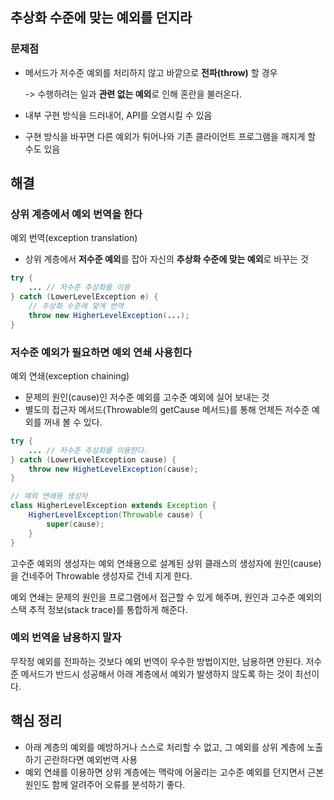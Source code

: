 ## 추상화 수준에 맞는 예외를 던지라
### 문제점
- 메서드가 저수준 예외를 처리하지 않고 바깥으로 **전파(throw)** 할 경우 
  
  -> 수행하려는 일과 **관련 없는 예외**로 인해 혼란을 불러온다.
- 내부 구현 방식을 드러내어, API를 오염시킬 수 있음
- 구현 방식을 바꾸면 다른 예외가 튀어나와 기존 클라이언트 프로그램을 깨지게 할 수도 있음

## 해결

### 상위 계층에서 예외 번역을 한다
예외 번역(exception translation)
- 상위 계층에서 **저수준 예외**를 잡아 자신의 **추상화 수준에 맞는 예외**로 바꾸는 것


```java
try {
    ... // 저수준 추상화를 이용
} catch (LowerLevelException e) {
    // 추상화 수준에 맞게 번역
    throw new HigherLevelException(...);
}
```
### 저수준 예외가 필요하면 예외 연쇄 사용힌다
예외 연쇄(exception chaining)
- 문제의 원인(cause)인 저수준 예외를 고수준 예외에 실어 보내는 것
- 별도의 접근자 메서드(Throwable의 getCause 메서드)를 통해 언제든 저수준 예외를 꺼내 볼 수 있다.
```java
try {
    ... // 저수준 추상화를 이용한다.
} catch (LowerLevelException cause) {
    throw new HighetLevelException(cause);
}

// 예외 연쇄용 생성자 
class HigherLevelException extends Exception {
    HigherLevelException(Throwable cause) {
        super(cause);
    }
}

```
고수준 예외의 생성자는 예외 연쇄용으로 설계된 상위 클래스의 생성자에 원인(cause)을 건네주어 Throwable 생성자로 건네 지게 한다.

예외 연쇄는 문제의 원인을 프로그램에서 접근할 수 있게 해주며, 
원인과 고수준 예외의 스택 추적 정보(stack trace)를 통합하게 해준다.

### 예외 번역을 남용하지 말자 
무작정 예외를 전파하는 것보다 예외 번역이 우수한 방법이지만, 남용하면 안된다.
저수준 메서드가 반드시 성공해서 아래 계층에서 예외가 발생하지 않도록 하는 것이 최선이다.

## 핵심 정리
- 아래 계층의 예외를 예방하거나 스스로 처리할 수 없고, 그 예외를 상위 계층에 노출하기 곤란하다면 예외번역 사용
- 예외 연쇄를 이용하면 상위 계층에는 맥락에 어울리는 고수준 예외를 던지면서 근본 원인도 함께 알려주어 오류를 분석하기 좋다.
